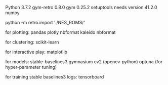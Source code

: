Python 3.7.2
gym-retro 0.8.0
gym 0.25.2
setuptools needs version 41.2.0
numpy

python -m retro.import './NES_ROMS/'

for plotting:
pandas
plotly
nbformat
kaleido
nbformat

for clustering:
scikit-learn


for interactive play:
matplotlib


for models:
stable-baselines3
gymnasium
cv2 (opencv-python)
optuna (for hyper-parameter tuning)

for training stable baselines3 logs:
tensorboard
